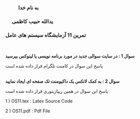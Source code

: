 ### &emsp; &emsp; به نام خدا ###
### &emsp; یدالله حبیب کاظمی ###
### تمرین 11 آزمایشگاه سیستم های عامل ###
<br>

__سوال 1 : در سایت سوالی جدید در مورد برنامه نویسی یا لینوکس بپرسید__

پاسخ این سوال در کامنت تلگرام قرار داده شده است
<br><br>

__سوال 2 : به کمک لاتکس یک داکیومنت تک صفحه ای ایجاد نمایید__

پاسخ این سوال در همین ریپازیتوری قرار داده شده است

1 ) OS11.tex : Latex Source Code

2 ) OS11.pdf : Pdf File
